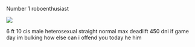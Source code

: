 Number 1 roboenthusiast

![](https://media.discordapp.net/attachments/1019057426688905290/1163526292751274034/ezgif-4-66965c2ddc.gif?ex=653fe54d&is=652d704d&hm=004d24f208b6218c1d01cdd5c63a6752f40892eff401f42caca0ed12c841573f&=)

6 ft 10 cis male heterosexual straight normal max deadlift 450 dni if game day im bulking how else can i offend you today he him
